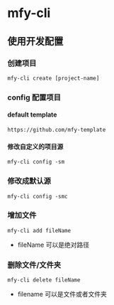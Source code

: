  
 
# mfy-cli

  
## 使用开发配置
### 创建项目
```
mfy-cli create [project-name]
```
### config 配置项目
#### default template
```
https://github.com/mfy-template
```
#### 修改自定义的项目源

```
mfy-cli config -sm
```

### 修改成默认源
```
mfy-cli config -smc
```

### 增加文件
```
mfy-cli add fileName 
```
* fileName 可以是绝对路径

### 删除文件/文件夹
```
mfy-cli delete fileName
```

* filename 可以是文件或者文件夹

